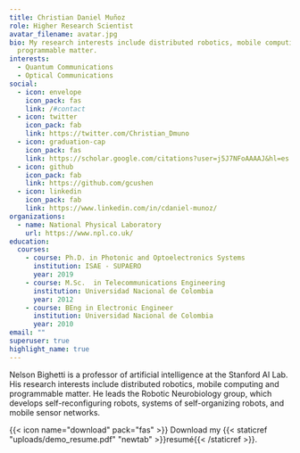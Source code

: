 ```yaml
---
title: Christian Daniel Muñoz
role: Higher Research Scientist
avatar_filename: avatar.jpg
bio: My research interests include distributed robotics, mobile computing and
  programmable matter.
interests:
  - Quantum Communications
  - Optical Communications
social:
  - icon: envelope
    icon_pack: fas
    link: /#contact
  - icon: twitter
    icon_pack: fab
    link: https://twitter.com/Christian_Dmuno
  - icon: graduation-cap
    icon_pack: fas
    link: https://scholar.google.com/citations?user=j5J7NFoAAAAJ&hl=es
  - icon: github
    icon_pack: fab
    link: https://github.com/gcushen
  - icon: linkedin
    icon_pack: fab
    link: https://www.linkedin.com/in/cdaniel-munoz/
organizations:
  - name: National Physical Laboratory
    url: https://www.npl.co.uk/
education:
  courses:
    - course: Ph.D. in Photonic and Optoelectronics Systems
      institution: ISAE - SUPAERO
      year: 2019
    - course: M.Sc.  in Telecommunications Engineering
      institution: Universidad Nacional de Colombia
      year: 2012
    - course: BEng in Electronic Engineer
      institution: Universidad Nacional de Colombia
      year: 2010
email: ""
superuser: true
highlight_name: true
---
```

Nelson Bighetti is a professor of artificial intelligence at the Stanford AI Lab. His research interests include distributed robotics, mobile computing and programmable matter. He leads the Robotic Neurobiology group, which develops self-reconfiguring robots, systems of self-organizing robots, and mobile sensor networks.

{{< icon name="download" pack="fas" >}} Download my {{< staticref "uploads/demo_resume.pdf" "newtab" >}}resumé{{< /staticref >}}.